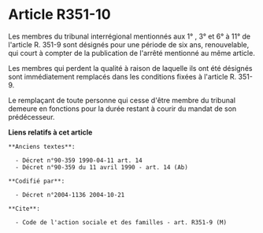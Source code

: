 # Article R351-10

Les membres du tribunal interrégional mentionnés aux 1° , 3° et 6° à 11° de l'article R. 351-9 sont désignés pour une période
de six ans, renouvelable, qui court à compter de la publication de l'arrêté mentionné au même article.

Les membres qui perdent la qualité à raison de laquelle ils ont été désignés sont immédiatement remplacés dans les conditions
fixées à l'article R. 351-9.

Le remplaçant de toute personne qui cesse d'être membre du tribunal demeure en fonctions pour la durée restant à courir du
mandat de son prédécesseur.

**Liens relatifs à cet article**

	**Anciens textes**:

	  - Décret n°90-359 1990-04-11 art. 14
	  - Décret n°90-359 du 11 avril 1990 - art. 14 (Ab)

	**Codifié par**:

	  - Décret n°2004-1136 2004-10-21

	**Cite**:

	  - Code de l'action sociale et des familles - art. R351-9 (M)
